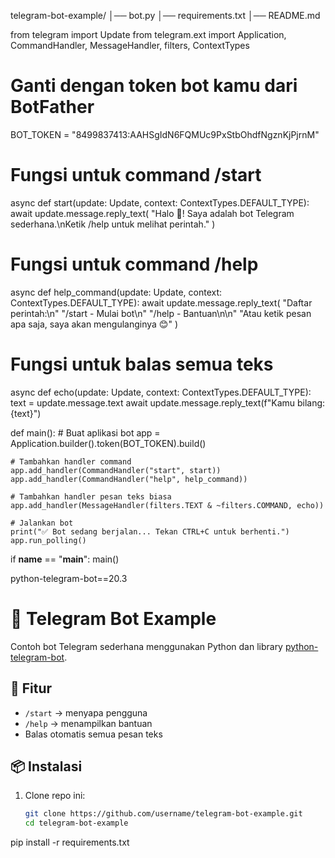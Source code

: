 telegram-bot-example/
│── bot.py
│── requirements.txt
│── README.md

from telegram import Update
from telegram.ext import Application, CommandHandler, MessageHandler, filters, ContextTypes

# Ganti dengan token bot kamu dari BotFather
BOT_TOKEN = "8499837413:AAHSgIdN6FQMUc9PxStbOhdfNgznKjPjrnM"

# Fungsi untuk command /start
async def start(update: Update, context: ContextTypes.DEFAULT_TYPE):
    await update.message.reply_text(
        "Halo 👋! Saya adalah bot Telegram sederhana.\nKetik /help untuk melihat perintah."
    )

# Fungsi untuk command /help
async def help_command(update: Update, context: ContextTypes.DEFAULT_TYPE):
    await update.message.reply_text(
        "Daftar perintah:\n"
        "/start - Mulai bot\n"
        "/help - Bantuan\n\n"
        "Atau ketik pesan apa saja, saya akan mengulanginya 😊"
    )

# Fungsi untuk balas semua teks
async def echo(update: Update, context: ContextTypes.DEFAULT_TYPE):
    text = update.message.text
    await update.message.reply_text(f"Kamu bilang: {text}")

def main():
    # Buat aplikasi bot
    app = Application.builder().token(BOT_TOKEN).build()

    # Tambahkan handler command
    app.add_handler(CommandHandler("start", start))
    app.add_handler(CommandHandler("help", help_command))

    # Tambahkan handler pesan teks biasa
    app.add_handler(MessageHandler(filters.TEXT & ~filters.COMMAND, echo))

    # Jalankan bot
    print("✅ Bot sedang berjalan... Tekan CTRL+C untuk berhenti.")
    app.run_polling()

if __name__ == "__main__":
    main()

python-telegram-bot==20.3
# 🤖 Telegram Bot Example

Contoh bot Telegram sederhana menggunakan Python dan library [python-telegram-bot](https://python-telegram-bot.org/).

## 🚀 Fitur
- `/start` → menyapa pengguna
- `/help` → menampilkan bantuan
- Balas otomatis semua pesan teks

## 📦 Instalasi
1. Clone repo ini:
   ```bash
   git clone https://github.com/username/telegram-bot-example.git
   cd telegram-bot-example
pip install -r requirements.txt
